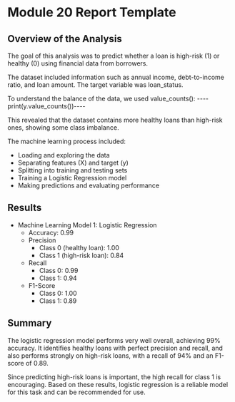 # Module 20 Report Template

## Overview of the Analysis

The goal of this analysis was to predict whether a loan is high-risk (1) or healthy (0) using financial data from borrowers.

The dataset included information such as annual income, debt-to-income ratio, and loan amount. The target variable was loan_status.

To understand the balance of the data, we used value_counts():
----print(y.value_counts())----

This revealed that the dataset contains more healthy loans than high-risk ones, showing some class imbalance.

The machine learning process included:

* Loading and exploring the data
* Separating features (X) and target (y)
* Splitting into training and testing sets
* Training a Logistic Regression model
* Making predictions and evaluating performance

## Results

* Machine Learning Model 1: Logistic Regression
   * Accuracy: 0.99
   * Precision
      * Class 0 (healthy loan): 1.00
      * Class 1 (high-risk loan): 0.84
   * Recall
      * Class 0: 0.99
      * Class 1: 0.94
   * F1-Score
      * Class 0: 1.00
      * Class 1: 0.89

## Summary

The logistic regression model performs very well overall, achieving 99% accuracy. It identifies healthy loans with perfect precision and recall, and also performs strongly on high-risk loans, with a recall of 94% and an F1-score of 0.89.

Since predicting high-risk loans is important, the high recall for class 1 is encouraging. Based on these results, logistic regression is a reliable model for this task and can be recommended for use.
